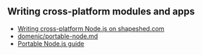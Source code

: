 ## Writing cross-platform modules and apps
* [Writing cross-platform Node.js on shapeshed.com](http://shapeshed.com/writing-cross-platform-node/)
* [domenic/portable-node.md](https://gist.github.com/domenic/2790533)
* [Portable Node.js guide](https://github.com/ehmicky/portable-node-guide)

